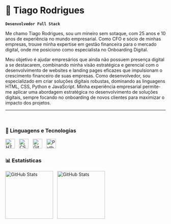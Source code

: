 # 📌 Tiago Rodrigues

**`Desenvolvedor Full Stack`**

Me chamo Tiago Rodrigues, sou um mineiro sem sotaque, com 25 anos e 10 anos de experiência no mundo empresarial. Como CFO e sócio de minhas empresas, trouxe minha expertise em gestão financeira para o mercado digital, onde me posiciono como especialista no Onboarding Digital. 

Meu objetivo é ajudar empresários que ainda não possuem presença digital a se destacarem, combinando minha visão estratégica e gerencial com o desenvolvimento de websites e landing pages eficazes que impulsionam o crescimento financeiro de suas empresas. Como desenvolvedor, sou especializado em criar soluções digitais robustas, dominando as linguagens HTML, CSS, Python e JavaScript. Minha experiência empresarial permite-me aplicar uma abordagem estratégica no desenvolvimento de soluções digitais, sempre focando no onboarding de novos clientes para maximizar o impacto dos projetos.

---
<br>

### 🤖 Linguagens e Tecnologias

<img 
    align="left" 
    alt="HTML"
    title="HTML" 
    width="30px" 
    style="padding-right: 10px;" 
    src="https://cdn.jsdelivr.net/gh/devicons/devicon@latest/icons/html5/html5-original.svg" 
/>
<img 
    align="left" 
    alt="CSS" 
    title="CSS"
    width="30px" 
    style="padding-right: 10px;" 
    src="https://cdn.jsdelivr.net/gh/devicons/devicon@latest/icons/css3/css3-original.svg" 
/>
<img 
    align="left" 
    alt="Git" 
    title="Git"
    width="30px" 
    style="padding-right: 10px;" 
    src="https://cdn.jsdelivr.net/gh/devicons/devicon@latest/icons/git/git-original.svg" 
/>
<img 
    align="left" 
    alt="Python" 
    title="Python"
    width="30px" 
    style="padding-right: 10px;" 
    src="https://cdn.jsdelivr.net/gh/devicons/devicon@latest/icons/python/python-original.svg" 
/>
<br/>
<br/>
### 📊 Estatísticas

<p>
  <img 
    align="left" 
    alt="GitHub Stats" 
    height="150"
    style="padding-right: 10px;" 
    src="https://github-readme-stats.vercel.app/api?username=larissakich&show_icons=true&theme=dark&include_all_commits=true&locale=pt-br" 
  />

<img 
      align="left" 
      alt="GitHub Stats" 
      height="150" 
      src="https://github-readme-stats.vercel.app/api/top-langs/?username=devtiagoro&theme=dark&layout=compact&custom_title=Tecnologias&langs_count=9" 
  />

</p>
